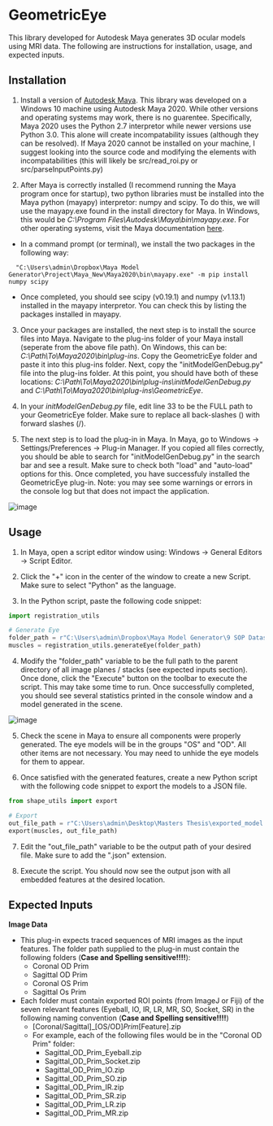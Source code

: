 # GeometricEye

This library developed for Autodesk Maya generates 3D ocular models using MRI data. The following are instructions for installation, usage, and expected inputs.

## Installation

1. Install a version of [Autodesk Maya](https://www.autodesk.com/products/maya). This library was developed on a Windows 10 machine using Autodesk Maya 2020. While other versions and operating systems may work, there is no guarentee. Specifically, Maya 2020 uses the Python 2.7 interpretor while newer versions use Python 3.0. This alone will create incompatability issues (although they can be resolved). If Maya 2020 cannot be installed on your machine, I suggest looking into the source code and modifying the elements with incompatabilities (this will likely be src/read_roi.py or src/parseInputPoints.py)

2. After Maya is correctly installed (I recommend running the Maya program once for startup), two python libraries must be installed into the Maya python (mayapy) interpretor: numpy and scipy. To do this, we will use the mayapy.exe found in the install directory for Maya. In Windows, this would be *C:\Program Files\Autodesk\Maya<VersionNumber>\bin\mayapy.exe*. For other operating systems, visit the Maya documentation [here](https://knowledge.autodesk.com/support/maya/learn-explore/caas/CloudHelp/cloudhelp/2022/ENU/Maya-Scripting/files/GUID-72A245EC-CDB4-46AB-BEE0-4BBBF9791627-htm.html).

* In a command prompt (or terminal), we install the two packages in the following way:
```console
  "C:\Users\admin\Dropbox\Maya Model Generator\Project\Maya_New\Maya2020\bin\mayapy.exe" -m pip install numpy scipy
```
  
* Once completed, you should see scipy (v0.19.1) and numpy (v1.13.1) installed in the mayapy interpretor. You can check this by listing the packages installed in mayapy.
  
3. Once your packages are installed, the next step is to install the source files into Maya. Navigate to the plug-ins folder of your Maya install (seperate from the above file path). On Windows, this can be: *C:\Path\To\Maya2020\bin\plug-ins*. Copy the GeometricEye folder and paste it into this plug-ins folder. Next, copy the "initModelGenDebug.py" file into the plug-ins folder. At this point, you should have both of these locations: *C:\Path\To\Maya2020\bin\plug-ins\initModelGenDebug.py* and *C:\Path\To\Maya2020\bin\plug-ins\GeometricEye*.

4. In your *initModelGenDebug.py* file, edit line 33 to be the FULL path to your GeometricEye folder. Make sure to replace all back-slashes (\) with forward slashes (/).

5. The next step is to load the plug-in in Maya. In Maya, go to Windows -> Settings/Preferences -> Plug-in Manager. If you copied all files correctly, you should be able to search for "initModelGenDebug.py" in the search bar and see a result. Make sure to check both "load" and "auto-load" options for this. Once completed, you have successfuly installed the GeometricEye plug-in. Note: you may see some warnings or errors in the console log but that does not impact the application. 

![image](https://user-images.githubusercontent.com/46249629/202595745-9d19138e-444a-40c4-baf7-8a1a045c8907.png)

## Usage

1. In Maya, open a script editor window using: Windows -> General Editors -> Script Editor. 

2. Click the "+" icon in the center of the window to create a new Script. Make sure to select "Python" as the language. 

3. In the Python script, paste the following code snippet:

```Python
import registration_utils

# Generate Eye
folder_path = r"C:\Users\admin\Dropbox\Maya Model Generator\9 SOP Datasets\Q9 Anonymized Stacks"
muscles = registration_utils.generateEye(folder_path)
```

4. Modify the "folder_path" variable to be the full path to the parent directory of all image planes / stacks (see expected inputs section). Once done, click the "Execute" button on the toolbar to execute the script. This may take some time to run. Once successfully completed, you should see several statistics printed in the console window and a model generated in the scene.

![image](https://user-images.githubusercontent.com/46249629/202597526-77ddbe73-aa66-4d1f-8c43-272004714f52.png)

5. Check the scene in Maya to ensure all components were properly generated. The eye models will be in the groups "OS" and "OD". All other items are not necessary. You may need to unhide the eye models for them to appear.

6. Once satisfied with the generated features, create a new Python script with the following code snippet to export the models to a JSON file.

```Python
from shape_utils import export

# Export
out_file_path = r"C:\Users\admin\Desktop\Masters Thesis\exported_model.json"
export(muscles, out_file_path)
```

7. Edit the "out_file_path" variable to be the output path of your desired file. Make sure to add the ".json" extension.
  
8. Execute the script. You should now see the output json with all embedded features at the desired location.
  

## Expected Inputs
  
**Image Data**
* This plug-in expects traced sequences of MRI images as the input features. The folder path supplied to the plug-in must contain the following folders (**Case and Spelling sensitive!!!!**):
  * Coronal OD Prim
  * Sagittal OD Prim
  * Coronal OS Prim
  * Sagittal Os Prim
* Each folder must contain exported ROI points (from ImageJ or Fiji) of the seven relevant features (Eyeball, IO, IR, LR, MR, SO, Socket, SR) in the following naming convention (**Case and Spelling sensitive!!!!**)
  * [Coronal/Sagittal]_[OS/OD]_Prim_[Feature].zip
  * For example, each of the following files would be in the "Coronal OD Prim" folder:
    * Sagittal_OD_Prim_Eyeball.zip
    * Sagittal_OD_Prim_Socket.zip
    * Sagittal_OD_Prim_IO.zip
    * Sagittal_OD_Prim_SO.zip
    * Sagittal_OD_Prim_IR.zip
    * Sagittal_OD_Prim_SR.zip
    * Sagittal_OD_Prim_LR.zip
    * Sagittal_OD_Prim_MR.zip

